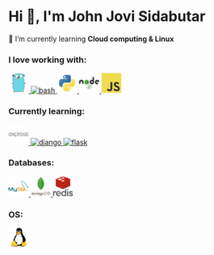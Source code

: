 <h1 align="left">Hi 👋, I'm John Jovi Sidabutar</h1>
<p>🌱 I’m currently learning <b>Cloud computing & Linux</b></p>

<h3 align="left">I love working with:</h3>
<p align="left">
  <a
    href="https://golang.org"
    target="_blank"
    rel="noreferrer">
    <img
      src="https://raw.githubusercontent.com/devicons/devicon/master/icons/go/go-original.svg"
      alt="go"
      width="40"
      height="40" />
  </a>
  <a
    href="https://www.gnu.org/software/bash/"
    target="_blank"
    rel="noreferrer">
    <img
      src="https://www.vectorlogo.zone/logos/gnu_bash/gnu_bash-icon.svg"
      alt="bash"
      width="40"
      height="40" />
  </a>
  <a
    href="https://www.python.org"
    target="_blank"
    rel="noreferrer">
    <img
      src="https://raw.githubusercontent.com/devicons/devicon/master/icons/python/python-original.svg"
      alt="python"
      width="40"
      height="40" />
  </a>
  <a
    href="https://nodejs.org"
    target="_blank"
    rel="noreferrer">
    <img
      src="https://raw.githubusercontent.com/devicons/devicon/master/icons/nodejs/nodejs-original-wordmark.svg"
      alt="nodejs"
      width="40"
      height="40" />
  </a>
  <a
    href="https://developer.mozilla.org/en-US/docs/Web/JavaScript"
    target="_blank"
    rel="noreferrer">
    <img
      src="https://raw.githubusercontent.com/devicons/devicon/master/icons/javascript/javascript-original.svg"
      alt="javascript"
      width="40"
      height="40" />
  </a>
</p>

<h3 align="left">Currently learning:</h3>
<p align="left">
  <a
    href="https://expressjs.com"
    target="_blank"
    rel="noreferrer">
    <img
      src="https://raw.githubusercontent.com/devicons/devicon/master/icons/express/express-original-wordmark.svg"
      alt="express"
      width="40"
      height="40" />
  </a>
  <a
    href="https://www.djangoproject.com/"
    target="_blank"
    rel="noreferrer">
    <img
      src="https://cdn.worldvectorlogo.com/logos/django.svg"
      alt="django"
      width="40"
      height="40" />
  </a>
  <a
    href="https://flask.palletsprojects.com/"
    target="_blank"
    rel="noreferrer">
    <img
      src="https://www.vectorlogo.zone/logos/pocoo_flask/pocoo_flask-icon.svg"
      alt="flask"
      width="40"
      height="40" />
  </a>
</p>

<h3 align="left">Databases:</h3>
<p align="left">
  <a
    href="https://www.mysql.com/"
    target="_blank"
    rel="noreferrer">
    <img
      src="https://raw.githubusercontent.com/devicons/devicon/master/icons/mysql/mysql-original-wordmark.svg"
      alt="mysql"
      width="40"
      height="40" />
  </a>
  <a
    href="https://www.mongodb.com/"
    target="_blank"
    rel="noreferrer">
    <img
      src="https://raw.githubusercontent.com/devicons/devicon/master/icons/mongodb/mongodb-original-wordmark.svg"
      alt="mongodb"
      width="40"
      height="40" />
  </a>
  <a
    href="https://redis.io"
    target="_blank"
    rel="noreferrer">
    <img
      src="https://raw.githubusercontent.com/devicons/devicon/master/icons/redis/redis-original-wordmark.svg"
      alt="redis"
      width="40"
      height="40" />
  </a>
</p>

<h3 align="left">OS:</h3>
<p align="left">
  <a
    href="https://www.linux.org/"
    target="_blank"
    rel="noreferrer">
    <img
      src="https://raw.githubusercontent.com/devicons/devicon/master/icons/linux/linux-original.svg"
      alt="linux"
      width="40"
      height="40" />
  </a>
</p>

